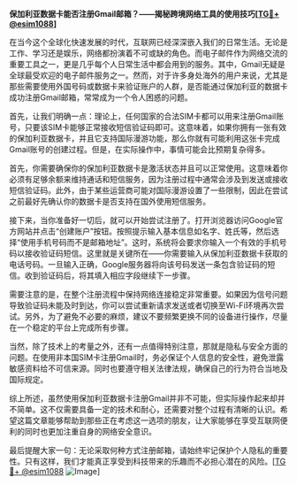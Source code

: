**保加利亚数据卡能否注册Gmail邮箱？——揭秘跨境网络工具的使用技巧[[TG💪+ @esim1088](https://t.me/s/esim1088)]**

在当今这个全球化快速发展的时代，互联网已经深深嵌入我们的日常生活。无论是工作、学习还是娱乐，网络都扮演着不可或缺的角色。而电子邮件作为网络交流的重要工具之一，更是几乎每个人日常生活中都会用到的服务。其中，Gmail无疑是全球最受欢迎的电子邮件服务之一。然而，对于许多身处海外的用户来说，尤其是那些需要使用外国号码或数据卡来验证账户的人群，是否能通过保加利亚的数据卡成功注册Gmail邮箱，常常成为一个令人困惑的问题。

首先，让我们明确一点：理论上，任何国家的合法SIM卡都可以用来注册Gmail账号，只要该SIM卡能够正常接收短信验证码即可。这意味着，如果你拥有一张有效的保加利亚数据卡，并且它支持国际漫游功能，那么你就有可能利用这张卡完成Gmail账号的创建过程。但是，在实际操作中，事情可能会比预期复杂得多。

首先，你需要确保你的保加利亚数据卡是激活状态并且可以正常使用。这意味着你必须有足够余额来维持通话和短信服务，因为注册过程中通常会涉及到发送或接收短信验证码。此外，由于某些运营商可能对国际漫游设置了一些限制，因此在尝试之前最好先确认你的数据卡是否支持在国外使用短信服务。

接下来，当你准备好一切后，就可以开始尝试注册了。打开浏览器访问Google官方网站并点击“创建账户”按钮。按照提示输入基本信息如名字、姓氏等，然后选择“使用手机号码而不是邮箱地址”。这时，系统将会要求你输入一个有效的手机号码以接收验证码短信。这里就是关键所在——你需要输入从保加利亚数据卡获取的电话号码。一旦输入正确，Google服务器将向该号码发送一条包含验证码的短信。收到验证码后，将其填入相应字段继续下一步骤。

需要注意的是，在整个注册流程中保持网络连接稳定非常重要。如果因为信号问题导致验证码未能及时到达，你可以尝试重新请求发送或者切换至Wi-Fi环境再次尝试。另外，为了避免不必要的麻烦，建议不要频繁更换不同的设备进行操作，尽量在一个稳定的平台上完成所有步骤。

当然，除了技术上的考量之外，还有一点值得特别注意，那就是隐私与安全方面的问题。在使用非本国SIM卡注册Gmail时，务必保证个人信息的安全性，避免泄露敏感资料给不可信来源。同时也要遵守相关法律法规，确保自己的行为符合当地及国际规定。

综上所述，虽然使用保加利亚数据卡注册Gmail并非不可能，但实际操作起来却并不简单。这不仅需要具备一定的技术和耐心，还需要对整个过程有清晰的认识。希望这篇文章能够帮助到那些正在考虑这一选项的朋友，让大家能够在享受互联网便利的同时也更加注重自身的网络安全意识。

最后提醒大家一句：无论采取何种方式注册邮箱，请始终牢记保护个人隐私的重要性。只有这样，我们才能真正享受到科技带来的乐趣而不必担心潜在的风险。[[TG💪+ @esim1088](https://t.me/s/esim1088) ![Image](https://i.postimg.cc/4NQfJmqS/Snipaste-2025-05-13-00-14-12.png)]